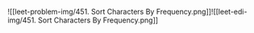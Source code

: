 ![[leet-problem-img/451. Sort Characters By Frequency.png]]![[leet-edi-img/451. Sort Characters By Frequency.png]]